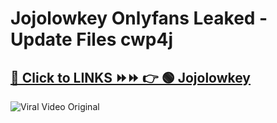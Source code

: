 
 # Jojolowkey Onlyfans Leaked - Update Files cwp4j

## <h2><a href="https://clipsfans.com/Jojolowkey&ref=git">🔗 Click to LINKS ⏩⏩ 👉 🟢 Jojolowkey </a></h2>

<a href="https://clipsfans.com/Jojolowkey&ref=git" rel="nofollow" data-target="animated-image.originalLink"><img src="https://i.ibb.co.com/xMMVF88/686577567.gif" alt="Viral Video Original" style="max-width: 100%; display: inline-block;" data-target="animated-image.originalImage"></a>


